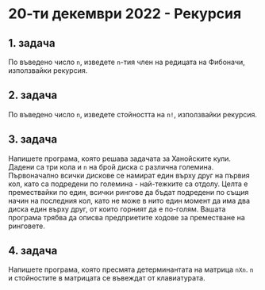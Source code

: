# 20-ти декември 2022 - Рекурсия

## 1. задача 
По въведено число `n`, изведете `n`-тия член на редицата на Фибоначи, използвайки рекурсия.

## 2. задача
По въведено число `n`, изведете стойността на `n!`, използвайки рекурсия.

## 3. задача
Напишете програма, която решава задачата за Ханойските кули. Дадени са три кола и `n` на брой диска с различна големина. Първоначално всички дискове се намират един върху друг на първия кол, като са подредени по големина - най-тежките са отдолу. Целта е премествайки по един, всички рингове да бъдат подредени по същия начин на последния кол, като не може в нито един момент да има два диска един върху друг, от които горният да е по-голям. Вашата програма трябва да описва предприетите ходове за преместване на ринговете.

## 4. задача
Напишете програма, която пресмята детерминантата на матрица `nXn`. `n` и стойностите в матрицата се въвеждат от клавиатурата.